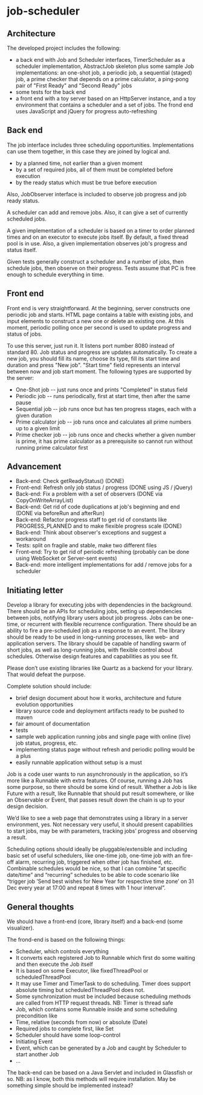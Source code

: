 job-scheduler
=============

Architecture
------------

The developed project includes the following:

* a back end with Job and Scheduler interfaces, TimerScheduler as a scheduler implementation, AbstractJob skeleton plus some sample Job implementations: an one-shot job, a periodic job, a sequential (staged) job, a prime checker that depends on a prime calculator, a ping-pong pair of "First Ready" and "Second Ready" jobs
* some tests for the back end
* a front end with a toy server based on an HttpServer instance, and a toy environment that contains a scheduler and a set of jobs. The frond end uses JavaScript and jQuery for progress auto-refreshing
 
Back end
---------
 
The job interface includes three scheduling opportunities. Implementations can use them together, in this case they are joined by logical and.

* by a planned time, not earlier than a given moment
* by a set of required jobs, all of them must be completed before execution
* by the ready status which must be true before execution
 
Also, JobObserver interface is included to observe job progress and job ready status.

A scheduler can add and remove jobs. Also, it can give a set of currently scheduled jobs.

A given implementation of a scheduler is based on a timer to order planned times and on an executor to execute jobs itself. By default, a fixed thread pool is in use. Also, a given implementation observes job's progress and status itself. 

Given tests generally construct a scheduler and a number of jobs, then schedule jobs, then observe on their progress. Tests assume that PC is free enough to schedule everything in time.

Front end
--------

Front end is very straightforward. At the beginning, server constructs one periodic job and starts. HTML page contains a table with existing jobs, and input elements to construct a new one or delete an existing one. At this moment, periodic polling once per second is used to update progress and status of jobs.

To use this server, just run it. It listens port number 8080 instead of standard 80. Job status and progress are updates automatically. To create a new job, you should fill its name, choose its type, fill its start time and duration and press "New job". "Start time" field represents an interval between now and job start moment. The following types are supported by the server:
* One-Shot job -- just runs once and prints "Completed" in status field
* Periodic job -- runs periodically, first at start time, then after the same pause
* Sequential job -- job runs once but has ten progress stages, each with a given duration
* Prime calculator job -- job runs once and calculates all prime numbers up to a given limit
* Prime checker job -- job runs once and checks whether a given number is prime, it has prime calculator as a prerequisite so cannot run without running prime calculator first

Advancement
-----------

* Back-end: Check getReadyStatus() (DONE)
* Front-end: Refresh only job status / progress (DONE using JS / jQuery)
* Back-end: Fix a problem with a set of observers (DONE via CopyOnWriteArrayList)
* Back-end: Get rid of code duplications at job's beginning and end (DONE via beforeRun and afterRun) 
* Back-end: Refactor progress staff to get rid of constants like PROGRESS_PLANNED and to make flexible progress scale (DONE)
* Back-end: Think about observer's exceptions and suggest a workaround
* Tests: split on fragile and stable, make two different files
* Front-end: Try to get rid of periodic refreshing (probably can be done using WebSocket or Server-sent events)
* Back-end: more intelligent implementations for add / remove jobs for a scheduler

Initiating letter
-----------------

Develop a library for executing jobs with dependencies in the background. There should be an APIs for scheduling jobs, setting up dependencies between jobs, notifying library users about job progress. Jobs can be one-time, or recurrent with flexible recurrence configuration. There should be an ability to fire a pre-scheduled job as a response to an event. The library should be ready to be used in long-running processes, like web- and application servers. The library should be capable of handling swarm of short jobs, as well as long-running jobs, with flexible control about schedules. Otherwise design features and capabilities as you see fit.

Please don’t use existing libraries like Quartz as a backend for your library. That would defeat the purpose.

Complete solution should include:

* brief design document about how it works, architecture and future evolution opportunities
* library source code and deployment artifacts ready to be pushed to maven
* fair amount of documentation
* tests
* sample web application running jobs and single page with online (live) job status, progress, etc.
 * implementing status page without refresh and periodic polling would be a plus
 * easily runnable application without setup is a must

Job is a code user wants to run asynchronously in the application, so it’s more like a Runnable with extra features. Of course, running a Job has some purpose, so there should be some kind of result. Whether a Job is like Future with a result, like Runnable that should put result somewhere, or like an Observable or Event, that passes result down the chain is up to your design decision.

We’d like to see a web page that demonstrates using a library in a server environment, yes. Not necessary very useful, it should present capabilities to start jobs, may be with parameters, tracking jobs’ progress and observing a result.

Scheduling options should ideally be pluggable/extensible and including basic set of useful schedulers, like one-time job, one-time job with an fire-off alarm, recurring job, triggered when other job has finished, etc. Combinable schedules would be nice, so that I can combine “at specific date/time” and “recurring” schedules to be able to code scenario like “trigger job ’Send best wishes for New Year for respective time zone’ on 31 Dec every year at 17:00 and repeat 8 times with 1 hour interval”.

General thoughts
----------------

We should have a front-end (core, library itself) and a back-end (some visualizer). 

The frond-end is based on the following things:

* Scheduler, which controls everything
 * It converts each registered Job to Runnable which first do some waiting and then execute the Job itself
 * It is based on some Executor, like fixedThreadPool or scheduledThreadPool
 * It may use Timer and TimerTask to do scheduling. Timer does support absolute timing but scheduledThreadPool does not.
 * Some synchronization must be included because scheduling methods are called from HTTP request threads. NB: Timer is thread safe
* Job, which contains some Runnable inside and some scheduling precondition like
 * Time, relative (seconds from now) or absolute (Date)
 * Required jobs to complete first, like Set<Job>
  * Scheduler should have some loop-control
 * Initiating Event
* Event, which can be generated by a Job and caught by Scheduler to start another Job
* ...

The back-end can be based on a Java Servlet and included in Glassfish or so. NB: as I know, both this methods will require installation. May be something simple should be implemented instead?

